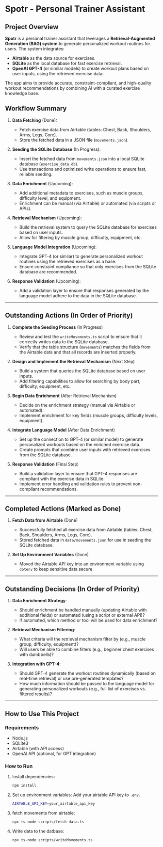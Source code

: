 # Spotr - Personal Trainer Assistant

## Project Overview

**Spotr** is a personal trainer assistant that leverages a **Retrieval-Augmented Generation (RAG) system** to generate personalized workout routines for users. The system integrates:

- **Airtable** as the data source for exercises.
- **SQLite** as the local database for fast exercise retrieval.
- **OpenAI GPT-4** (or similar models) to create workout plans based on user inputs, using the retrieved exercise data.

The app aims to provide accurate, constraint-compliant, and high-quality workout recommendations by combining AI with a curated exercise knowledge base.

## Workflow Summary

1. **Data Fetching** (Done):

   - Fetch exercise data from Airtable (tables: Chest, Back, Shoulders, Arms, Legs, Core).
   - Store the fetched data in a JSON file (`movements.json`).

2. **Seeding the SQLite Database** (In Progress):

   - Insert the fetched data from `movements.json` into a local SQLite database (`exercise_data.db`).
   - Use transactions and optimized write operations to ensure fast, reliable seeding.

3. **Data Enrichment** (Upcoming):

   - Add additional metadata to exercises, such as muscle groups, difficulty level, and equipment.
   - Enrichment can be manual (via Airtable) or automated (via scripts or APIs).

4. **Retrieval Mechanism** (Upcoming):

   - Build the retrieval system to query the SQLite database for exercises based on user inputs.
   - Allow for filtering by muscle group, difficulty, equipment, etc.

5. **Language Model Integration** (Upcoming):

   - Integrate GPT-4 (or similar) to generate personalized workout routines using the retrieved exercises as a base.
   - Ensure constraint compliance so that only exercises from the SQLite database are recommended.

6. **Response Validation** (Upcoming):
   - Add a validation layer to ensure that responses generated by the language model adhere to the data in the SQLite database.

---

## Outstanding Actions (In Order of Priority)

1. **Complete the Seeding Process** (In Progress)

   - Review and test the `writeMovements.ts` script to ensure that it correctly writes data to the SQLite database.
   - Verify that the table structure (`movements`) matches the fields from the Airtable data and that all records are inserted properly.

2. **Design and Implement the Retrieval Mechanism** (Next Step)

   - Build a system that queries the SQLite database based on user inputs.
   - Add filtering capabilities to allow for searching by body part, difficulty, equipment, etc.

3. **Begin Data Enrichment** (After Retrieval Mechanism)

   - Decide on the enrichment strategy (manual via Airtable or automated).
   - Implement enrichment for key fields (muscle groups, difficulty levels, equipment).

4. **Integrate Language Model** (After Data Enrichment)

   - Set up the connection to GPT-4 (or similar model) to generate personalized workouts based on the enriched exercise data.
   - Create prompts that combine user inputs with retrieved exercises from the SQLite database.

5. **Response Validation** (Final Step)
   - Build a validation layer to ensure that GPT-4 responses are compliant with the exercise data in SQLite.
   - Implement error handling and validation rules to prevent non-compliant recommendations.

---

## Completed Actions (Marked as Done)

1. **Fetch Data from Airtable** (Done)

   - Successfully fetched all exercise data from Airtable (tables: Chest, Back, Shoulders, Arms, Legs, Core).
   - Stored fetched data in `data/movements.json` for use in seeding the SQLite database.

2. **Set Up Environment Variables** (Done)
   - Moved the Airtable API key into an environment variable using `dotenv` to keep sensitive data secure.

---

## Outstanding Decisions (In Order of Priority)

1. **Data Enrichment Strategy**:

   - Should enrichment be handled manually (updating Airtable with additional fields) or automated (using a script or external API)?
   - If automated, which method or tool will be used for data enrichment?

2. **Retrieval Mechanism Filtering**:

   - What criteria will the retrieval mechanism filter by (e.g., muscle group, difficulty, equipment)?
   - Will users be able to combine filters (e.g., beginner chest exercises with dumbbells)?

3. **Integration with GPT-4**:
   - Should GPT-4 generate the workout routines dynamically (based on real-time retrieval) or use pre-generated templates?
   - How much information should be passed to the language model for generating personalized workouts (e.g., full list of exercises vs. filtered results)?

---

## How to Use This Project

### Requirements

- Node.js
- SQLite3
- Airtable (with API access)
- OpenAI API (optional, for GPT integration)

### How to Run

1. Install dependencies:
   ```bash
   npm install
   ```
2. Set up environment variables:
   Add your airtable API key to `.env`.
   ```bash
   AIRTABLE_API_KEY=your_airtable_api_key
   ```
3. fetch movements from airtable:

   ```bash
   npx ts-node scripts/fetch-data.ts
   ```

4. Write data to the datbase:

   ```bash
   npx ts-node scripts/writeMovements.ts
   ```
